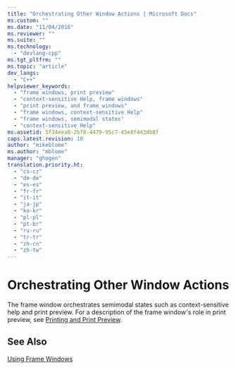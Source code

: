 ```yaml
---
title: "Orchestrating Other Window Actions | Microsoft Docs"
ms.custom: ""
ms.date: "11/04/2016"
ms.reviewer: ""
ms.suite: ""
ms.technology: 
  - "devlang-cpp"
ms.tgt_pltfrm: ""
ms.topic: "article"
dev_langs: 
  - "C++"
helpviewer_keywords: 
  - "frame windows, print preview"
  - "context-sensitive Help, frame windows"
  - "print preview, and frame windows"
  - "frame windows, context-sensitive Help"
  - "frame windows, semimodal states"
  - "context-sensitive Help"
ms.assetid: 5f34eea8-2bf8-4479-95c7-45e8f443db8f
caps.latest.revision: 10
author: "mikeblome"
ms.author: "mblome"
manager: "ghogen"
translation.priority.ht: 
  - "cs-cz"
  - "de-de"
  - "es-es"
  - "fr-fr"
  - "it-it"
  - "ja-jp"
  - "ko-kr"
  - "pl-pl"
  - "pt-br"
  - "ru-ru"
  - "tr-tr"
  - "zh-cn"
  - "zh-tw"
---
```

# Orchestrating Other Window Actions
The frame window orchestrates semimodal states such as context-sensitive help and print preview. For a description of the frame window's role in print preview, see [Printing and Print Preview](../mfc/printing-and-print-preview.md).  
  
## See Also  
 [Using Frame Windows](../mfc/using-frame-windows.md)

